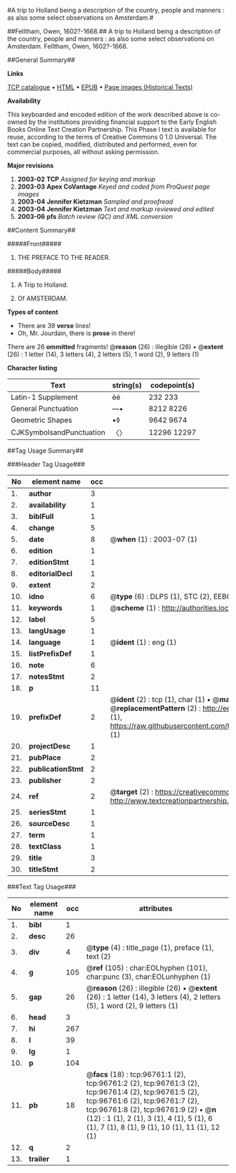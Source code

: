 #A trip to Holland being a description of the country, people and manners : as also some select observations on Amsterdam.#

##Felltham, Owen, 1602?-1668.##
A trip to Holland being a description of the country, people and manners : as also some select observations on Amsterdam.
Felltham, Owen, 1602?-1668.

##General Summary##

**Links**

[TCP catalogue](http://www.ota.ox.ac.uk/tcp/)  • 
[HTML](http://tei.it.ox.ac.uk/tcp/Texts-HTML/free/A41/A41087.html)  • 
[EPUB](http://tei.it.ox.ac.uk/tcp/Texts-EPUB/free/A41/A41087.epub) • 
[Page images (Historical Texts)](https://data.historicaltexts.jisc.ac.uk/view?pubId=eebo-13031593e&pageId=eebo-13031593e-96761-1)

**Availability**

This keyboarded and encoded edition of the
	       work described above is co-owned by the institutions
	       providing financial support to the Early English Books
	       Online Text Creation Partnership. This Phase I text is
	       available for reuse, according to the terms of Creative
	       Commons 0 1.0 Universal. The text can be copied,
	       modified, distributed and performed, even for
	       commercial purposes, all without asking permission.

**Major revisions**

1. __2003-02__ __TCP__ *Assigned for keying and markup*
1. __2003-03__ __Apex CoVantage__ *Keyed and coded from ProQuest page images*
1. __2003-04__ __Jennifer Kietzman__ *Sampled and proofread*
1. __2003-04__ __Jennifer Kietzman__ *Text and markup reviewed and edited*
1. __2003-06__ __pfs__ *Batch review (QC) and XML conversion*

##Content Summary##

#####Front#####

1. THE PREFACE TO THE READER.

#####Body#####

1. A Trip to Holland.

1. Of AMSTERDAM.

**Types of content**

  * There are 39 **verse** lines!
  * Oh, Mr. Jourdain, there is **prose** in there!

There are 26 **ommitted** fragments! 
 @__reason__ (26) : illegible (26)  •  @__extent__ (26) : 1 letter (14), 3 letters (4), 2 letters (5), 1 word (2), 9 letters (1)

**Character listing**


|Text|string(s)|codepoint(s)|
|---|---|---|
|Latin-1 Supplement|èé|232 233|
|General Punctuation|—•|8212 8226|
|Geometric Shapes|▪◊|9642 9674|
|CJKSymbolsandPunctuation|〈〉|12296 12297|

##Tag Usage Summary##

###Header Tag Usage###

|No|element name|occ|attributes|
|---|---|---|---|
|1.|__author__|3||
|2.|__availability__|1||
|3.|__biblFull__|1||
|4.|__change__|5||
|5.|__date__|8| @__when__ (1) : 2003-07 (1)|
|6.|__edition__|1||
|7.|__editionStmt__|1||
|8.|__editorialDecl__|1||
|9.|__extent__|2||
|10.|__idno__|6| @__type__ (6) : DLPS (1), STC (2), EEBO-CITATION (1), OCLC (1), VID (1)|
|11.|__keywords__|1| @__scheme__ (1) : http://authorities.loc.gov/ (1)|
|12.|__label__|5||
|13.|__langUsage__|1||
|14.|__language__|1| @__ident__ (1) : eng (1)|
|15.|__listPrefixDef__|1||
|16.|__note__|6||
|17.|__notesStmt__|2||
|18.|__p__|11||
|19.|__prefixDef__|2| @__ident__ (2) : tcp (1), char (1)  •  @__matchPattern__ (2) : ([0-9\-]+):([0-9IVX]+) (1), (.+) (1)  •  @__replacementPattern__ (2) : http://eebo.chadwyck.com/downloadtiff?vid=$1&page=$2 (1), https://raw.githubusercontent.com/textcreationpartnership/Texts/master/tcpchars.xml#$1 (1)|
|20.|__projectDesc__|1||
|21.|__pubPlace__|2||
|22.|__publicationStmt__|2||
|23.|__publisher__|2||
|24.|__ref__|2| @__target__ (2) : https://creativecommons.org/publicdomain/zero/1.0/ (1), http://www.textcreationpartnership.org/docs/. (1)|
|25.|__seriesStmt__|1||
|26.|__sourceDesc__|1||
|27.|__term__|1||
|28.|__textClass__|1||
|29.|__title__|3||
|30.|__titleStmt__|2||


###Text Tag Usage###

|No|element name|occ|attributes|
|---|---|---|---|
|1.|__bibl__|1||
|2.|__desc__|26||
|3.|__div__|4| @__type__ (4) : title_page (1), preface (1), text (2)|
|4.|__g__|105| @__ref__ (105) : char:EOLhyphen (101), char:punc (3), char:EOLunhyphen (1)|
|5.|__gap__|26| @__reason__ (26) : illegible (26)  •  @__extent__ (26) : 1 letter (14), 3 letters (4), 2 letters (5), 1 word (2), 9 letters (1)|
|6.|__head__|3||
|7.|__hi__|267||
|8.|__l__|39||
|9.|__lg__|1||
|10.|__p__|104||
|11.|__pb__|18| @__facs__ (18) : tcp:96761:1 (2), tcp:96761:2 (2), tcp:96761:3 (2), tcp:96761:4 (2), tcp:96761:5 (2), tcp:96761:6 (2), tcp:96761:7 (2), tcp:96761:8 (2), tcp:96761:9 (2)  •  @__n__ (12) : 1 (1), 2 (1), 3 (1), 4 (1), 5 (1), 6 (1), 7 (1), 8 (1), 9 (1), 10 (1), 11 (1), 12 (1)|
|12.|__q__|2||
|13.|__trailer__|1||
